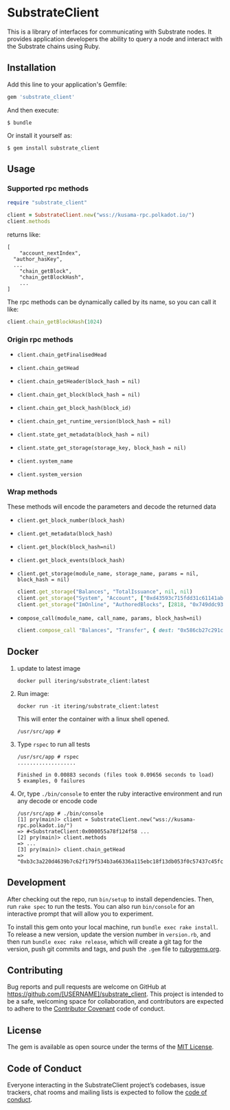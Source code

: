 # SubstrateClient

This is a library of interfaces for communicating with Substrate nodes. It provides application developers the ability to query a node and interact with the Substrate chains using Ruby.

## Installation

Add this line to your application's Gemfile:

```ruby
gem 'substrate_client'
```

And then execute:

    $ bundle

Or install it yourself as:

    $ gem install substrate_client

## Usage

### Supported rpc methods

```ruby
require "substrate_client"

client = SubstrateClient.new("wss://kusama-rpc.polkadot.io/")
client.methods
```
returns like:
```shell
[
	"account_nextIndex",
  "author_hasKey",
  ...
	"chain_getBlock",
	"chain_getBlockHash",
	...
]
```

The rpc methods can be dynamically called by its name, so you can call it like:

```ruby
client.chain_getBlockHash(1024)
```

### Origin rpc methods

- `client.chain_getFinalisedHead`
- `client.chain_getHead`
- `client.chain_getHeader(block_hash = nil)`
- `client.chain_get_block(block_hash = nil)`
- `client.chain_get_block_hash(block_id)`
- `client.chain_get_runtime_version(block_hash = nil)`
- `client.state_get_metadata(block_hash = nil)`

- `client.state_get_storage(storage_key, block_hash = nil)`
- `client.system_name`
- `client.system_version`

### Wrap methods

These methods will encode the parameters and decode the returned data

- `client.get_block_number(block_hash)`

- `client.get_metadata(block_hash)`

- `client.get_block(block_hash=nil)`

- `client.get_block_events(block_hash)`

- `client.get_storage(module_name, storage_name, params = nil, block_hash = nil)`

  ```ruby
  client.get_storage("Balances", "TotalIssuance", nil, nil)
  client.get_storage("System", "Account", ["0xd43593c715fdd31c61141abd04a99fd6822c8558854ccde39a5684e7a56da27d"], nil)
  client.get_storage("ImOnline", "AuthoredBlocks", [2818, "0x749ddc93a65dfec3af27cc7478212cb7d4b0c0357fef35a0163966ab5333b757"], nil) 
  ```
  
- `compose_call(module_name, call_name, params, block_hash=nil)`

  ```ruby
  client.compose_call "Balances", "Transfer", { dest: "0x586cb27c291c813ce74e86a60dad270609abf2fc8bee107e44a80ac00225c409", value: 1_000_000_000_000 }, nil
  ```

## Docker

1. update to latest image

   `docker pull itering/substrate_client:latest`

2. Run image:

   `docker run -it itering/substrate_client:latest`

   This  will enter the container with a linux shell opened. 

   ```shell
   /usr/src/app # 
   ```

3. Type `rspec` to run all tests

   ```shell
   /usr/src/app # rspec
   ...................
   
   Finished in 0.00883 seconds (files took 0.09656 seconds to load)
   5 examples, 0 failures
   ```

4. Or, type `./bin/console` to enter the ruby interactive environment and run any decode or encode code

   ```shell
   /usr/src/app # ./bin/console
   [1] pry(main)> client = SubstrateClient.new("wss://kusama-rpc.polkadot.io/")
   => #<SubstrateClient:0x000055a78f124f58 ...
   [2] pry(main)> client.methods
   => ...
   [3] pry(main)> client.chain_getHead
   => "0xb3c3a220d4639b7c62f179f534b3a66336a115ebc18f13db053f0c57437c45fc"
   ```


## Development

After checking out the repo, run `bin/setup` to install dependencies. Then, run `rake spec` to run the tests. You can also run `bin/console` for an interactive prompt that will allow you to experiment.

To install this gem onto your local machine, run `bundle exec rake install`. To release a new version, update the version number in `version.rb`, and then run `bundle exec rake release`, which will create a git tag for the version, push git commits and tags, and push the `.gem` file to [rubygems.org](https://rubygems.org).

## Contributing

Bug reports and pull requests are welcome on GitHub at https://github.com/[USERNAME]/substrate_client. This project is intended to be a safe, welcoming space for collaboration, and contributors are expected to adhere to the [Contributor Covenant](http://contributor-covenant.org) code of conduct.

## License

The gem is available as open source under the terms of the [MIT License](https://opensource.org/licenses/MIT).

## Code of Conduct

Everyone interacting in the SubstrateClient project’s codebases, issue trackers, chat rooms and mailing lists is expected to follow the [code of conduct](https://github.com/[USERNAME]/substrate_client/blob/master/CODE_OF_CONDUCT.md).
